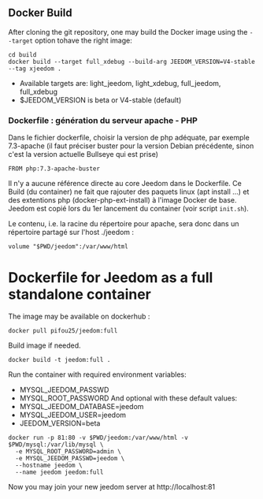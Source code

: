 ## Docker Build
After cloning the git repository, one may build the Docker image using the `--target` option tohave the right image:
```
cd build
docker build --target full_xdebug --build-arg JEEDOM_VERSION=V4-stable --tag xjeedom .
```
* Available targets are: light_jeedom, light_xdebug, full_jeedom, full_xdebug
* $JEEDOM_VERSION is beta or V4-stable (default)

### Dockerfile : génération du serveur apache - PHP

Dans le fichier dockerfile, choisir la version de php adéquate, par exemple 7.3-apache (il faut préciser buster
pour la version Debian précédente, sinon c'est la version actuelle Bullseye qui est prise)
```
FROM php:7.3-apache-buster
```

Il n'y a aucune référence directe au core Jeedom dans le Dockerfile. Ce Build (du container) ne fait
que rajouter des paquets linux (apt install ...) et des extentions php (docker-php-ext-install)
à l'image Docker de base. Jeedom est copié lors du 1er lancement du container (voir script `init.sh`).

Le contenu, i.e. la racine du répertoire pour apache, sera donc dans un répertoire partagé sur l'host ./jeedom :
```
volume "$PWD/jeedom":/var/www/html
```

# Dockerfile for Jeedom as a full standalone container

The image may be available on dockerhub :
```
docker pull pifou25/jeedom:full
```

Build image if needed.
```
docker build -t jeedom:full .
```

Run the container with required environment variables:
* MYSQL_JEEDOM_PASSWD
* MYSQL_ROOT_PASSWORD
And optional with these default values:
* MYSQL_JEEDOM_DATABASE=jeedom
* MYSQL_JEEDOM_USER=jeedom
* JEEDOM_VERSION=beta

```
docker run -p 81:80 -v $PWD/jeedom:/var/www/html -v $PWD/mysql:/var/lib/mysql \
  -e MYSQL_ROOT_PASSWORD=admin \
  -e MYSQL_JEEDOM_PASSWD=jeedom \
  --hostname jeedom \
  --name jeedom jeedom:full
```

Now you may join your new jeedom server at http://localhost:81
